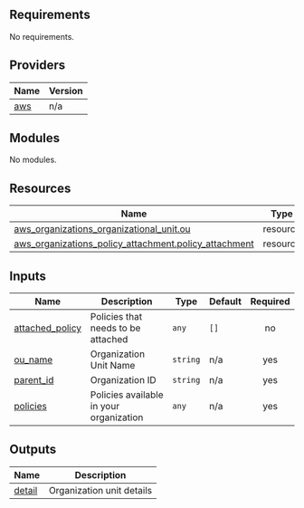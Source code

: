<!-- BEGIN_TF_DOCS -->
## Requirements

No requirements.

## Providers

| Name | Version |
|------|---------|
| <a name="provider_aws"></a> [aws](#provider\_aws) | n/a |

## Modules

No modules.

## Resources

| Name | Type |
|------|------|
| [aws_organizations_organizational_unit.ou](https://registry.terraform.io/providers/hashicorp/aws/latest/docs/resources/organizations_organizational_unit) | resource |
| [aws_organizations_policy_attachment.policy_attachment](https://registry.terraform.io/providers/hashicorp/aws/latest/docs/resources/organizations_policy_attachment) | resource |

## Inputs

| Name | Description | Type | Default | Required |
|------|-------------|------|---------|:--------:|
| <a name="input_attached_policy"></a> [attached\_policy](#input\_attached\_policy) | Policies that needs to be attached | `any` | `[]` | no |
| <a name="input_ou_name"></a> [ou\_name](#input\_ou\_name) | Organization Unit Name | `string` | n/a | yes |
| <a name="input_parent_id"></a> [parent\_id](#input\_parent\_id) | Organization ID | `string` | n/a | yes |
| <a name="input_policies"></a> [policies](#input\_policies) | Policies available in your organization | `any` | n/a | yes |

## Outputs

| Name | Description |
|------|-------------|
| <a name="output_detail"></a> [detail](#output\_detail) | Organization unit details |
<!-- END_TF_DOCS -->